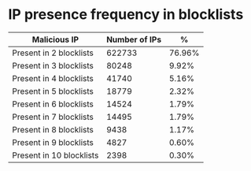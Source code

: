 # IP presence frequency in blocklists
| Malicious IP | Number of IPs | % |
|----|----|----|
| Present in 2 blocklists | 622733 | 76.96% |
| Present in 3 blocklists | 80248 | 9.92% |
| Present in 4 blocklists | 41740 | 5.16% |
| Present in 5 blocklists | 18779 | 2.32% |
| Present in 6 blocklists | 14524 | 1.79% |
| Present in 7 blocklists | 14495 | 1.79% |
| Present in 8 blocklists | 9438 | 1.17% |
| Present in 9 blocklists | 4827 | 0.60% |
| Present in 10 blocklists | 2398 | 0.30% |
